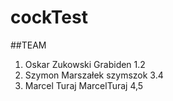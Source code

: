 # cockTest
##TEAM
1. Oskar Zukowski Grabiden 1.2
2. Szymon Marszałek szymszok 3.4
3. Marcel Turaj MarcelTuraj 4,5


